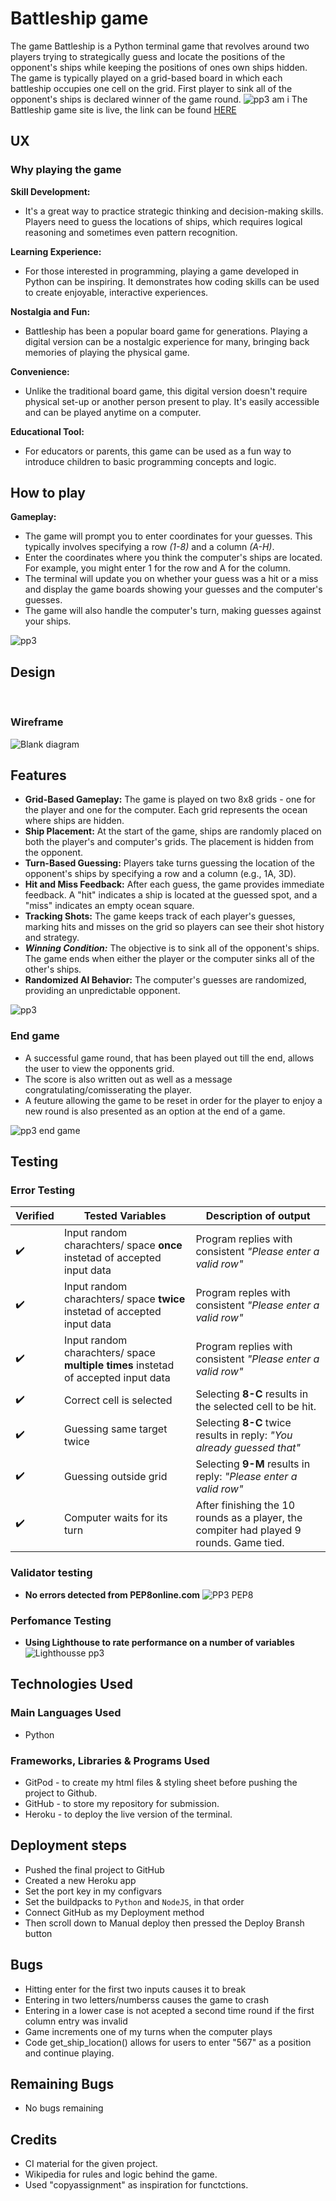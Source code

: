 # Battleship game
The game Battleship is a Python terminal game that revolves around two players trying to strategically guess and locate the positions of the opponent's ships while keeping the positions of ones own ships hidden. The game is typically played on a grid-based board in which each battleship occupies one cell on the grid. First player to sink all of the opponent's ships is declared winner of the game round. 
![pp3 am i](https://github.com/ibrahimjasim/Project-milestone-3/assets/127301769/f1c901e8-14c2-4df4-ae90-c8fbd3daa73e)
The Battleship game site is live, the link can be found [HERE](https://battleship-game-pp3-0cf9d51c9ddd.herokuapp.com/)

## UX
### Why playing the game 
 **Skill Development:**
-  It's a great way to practice strategic thinking and decision-making skills. Players need to guess the locations of ships, which requires logical reasoning and sometimes even pattern recognition.

**Learning Experience:** 
-  For those interested in programming, playing a game developed in Python can be inspiring. It demonstrates how coding skills can be used to create enjoyable, interactive experiences.

**Nostalgia and Fun:** 
-  Battleship has been a popular board game for generations. Playing a digital version can be a nostalgic experience for many, bringing back memories of playing the physical game.

**Convenience:** 
-  Unlike the traditional board game, this digital version doesn't require physical set-up or another person present to play. It's easily accessible and can be played anytime on a computer.

**Educational Tool:**  
-  For educators or parents, this game can be used as a fun way to introduce children to basic programming concepts and logic.

## How to play

**Gameplay:**

-  The game will prompt you to enter coordinates for your guesses. This typically involves specifying a row *(1-8)* and a column *(A-H)*.
-  Enter the coordinates where you think the computer's ships are located. For example, you might enter 1 for the row and A for the column.
-  The terminal will update you on whether your guess was a hit or a miss and display the game boards showing your guesses and the computer's guesses.
-  The game will also handle the computer's turn, making guesses against your ships.



![pp3](https://github.com/ibrahimjasim/Project-milestone-3/assets/127301769/8c516fcc-e564-4ac5-8044-1cee004af486)


## Design
<br>

### Wireframe 
![Blank diagram](https://github.com/ibrahimjasim/Project-milestone-3/assets/127301769/2b597f57-ba47-4ba7-936d-f9276c38dfb7)


## Features

-  **Grid-Based Gameplay:** The game is played on two 8x8 grids - one for the player and one for the computer. Each grid represents the ocean where ships are hidden.
-  **Ship Placement:** At the start of the game, ships are randomly placed on both the player's and computer's grids. The placement is hidden from the opponent.
-  **Turn-Based Guessing:** Players take turns guessing the location of the opponent's ships by specifying a row and a column (e.g., 1A, 3D).
-  **Hit and Miss Feedback:** After each guess, the game provides immediate feedback. A "hit" indicates a ship is located at the guessed spot, and a "miss" indicates an empty ocean square.
-  **Tracking Shots:** The game keeps track of each player's guesses, marking hits and misses on the grid so players can see their shot history and strategy.
-  ***Winning Condition:*** The objective is to sink all of the opponent's ships. The game ends when either the player or the computer sinks all of the other's ships.
-  **Randomized AI Behavior:** The computer's guesses are randomized, providing an unpredictable opponent.


![pp3](https://github.com/ibrahimjasim/Project-milestone-3/assets/127301769/12703b6d-db16-4f29-a9bf-f8cb823d65de)

### End game 

-  A successful game round, that has been played out till the end, allows the user to view the opponents grid.
-  The score is also written out as well as a message congratulating/comisserating the player. 
-  A feuture allowing the game to be reset in order for the player to enjoy a new round is also presented as an option at the end of a game. 

![pp3 end game](https://github.com/ibrahimjasim/Project-milestone-3/assets/127301769/d68071e1-db97-45c1-a448-95b46e7ef9f2)


## Testing

### Error Testing

| Verified |  Tested Variables | Description of output |
| ----------- | ----------- |----------- |
|:heavy_check_mark:  | Input random charachters/ space **once** instetad of accepted input data | Program replies with consistent *"Please enter a valid row"* |
|:heavy_check_mark:  | Input random charachters/ space **twice** instetad of accepted input data | Program reples with consistent *"Please enter a valid row"* |
|:heavy_check_mark:  | Input random charachters/ space **multiple times** instetad of accepted input data | Program replies with consistent *"Please enter a valid row"* |
|:heavy_check_mark:  | Correct cell is selected | Selecting **8-C** results in the selected cell to be hit. |
|:heavy_check_mark:  | Guessing same target twice | Selecting **8-C**  twice results in reply: *"You already guessed that"* |
|:heavy_check_mark:  | Guessing outside grid | Selecting **9-M** results in reply: *"Please enter a valid row"* |
|:heavy_check_mark:  | Computer waits for its turn | After finishing the 10 rounds as a player, the compiter had played 9 rounds. Game tied. |

### Validator testing
- **No errors detected from PEP8online.com**
![PP3 PEP8](https://github.com/ibrahimjasim/Project-milestone-3/assets/127301769/6ba99590-3eec-432c-aa62-3bd0f6f3ebd4)

### Perfomance Testing
- **Using Lighthouse to rate performance on a number of variables**
![Lighthousse pp3](https://github.com/ibrahimjasim/Project-milestone-3/assets/127301769/4abd6d67-e5b4-497b-91ae-db354d9c3c4e)

## Technologies Used
### Main Languages Used
- Python
### Frameworks, Libraries & Programs Used
* GitPod - to create my html files & styling sheet before pushing the project to Github.
* GitHub - to store my repository for submission.
* Heroku - to deploy the live version of the terminal.


## Deployment steps 
* Pushed the final project to GitHub
* Created a new Heroku app
* Set the port key in my configvars
* Set the buildpacks to `Python` and `NodeJS`, in that order 
* Connect GitHub as my Deployment method
* Then scroll down to Manual deploy then pressed the Deploy Bransh button

## Bugs
* Hitting enter for the first two inputs causes it to break
* Entering in two letters/numberss causes the game to crash
* Entering in a lower case is not acepted a second time round if the first column entry was invalid
* Game increments one of my turns when the computer plays
* Code get_ship_location() allows for users to enter "567" as a position and continue playing.

## Remaining Bugs
* No bugs remaining



## Credits
- CI material for the given project.
- Wikipedia for rules and logic behind the game.
- Used "copyassignment" as inspiration for functctions.
  
